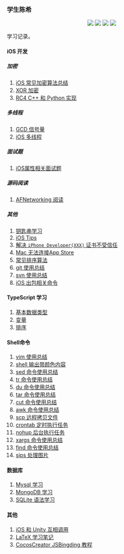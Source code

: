 ### 学生陈希

<p align='center'>
<img src="https://img.shields.io/badge/platform-iOS-ff69b4.svg">
<img src="https://img.shields.io/badge/language-python-yellowgreen.svg">
<img src="https://img.shields.io/badge/language-shell-green.svg">
<img src="https://img.shields.io/badge/language-typeScript-red.svg">

学习记录。

#### iOS 开发

##### 加密
1. [iOS 常见加密算法总结](./articles/data-encrypt.md)
2. [XOR 加密](./articles/xor.md) 
3. [RC4 C++ 和 Python 实现](./articles/RC4-implementation-for-C++-Python.md)

##### 多线程
1. [GCD 信号量](articles/dispatch-semaphore.md)
2. [iOS 多线程](./articles/iOS-multiple-thread.md)

##### 面试题
1. [iOS属性相关面试题](./articles/interview/property.md)

##### 源码阅读
1. [AFNetworking 阅读](./articles/open-analysis/AFNetworking.md)

##### 其他
1. [钥匙串学习](./articles/keychain-usage.md)
2. [iOS Tips](./articles/ios-tips.md) 
3. [解决 `iPhone Developer(XXX)` 证书不受信任](./articles/untrusted-certificate.md)
4. [Mac 无法连接App Store](./articles/unable-connect-app-store.md)
5. [常见排序算法](./articles/sort.md)
6. [git 使用总结](./articles/learn-git.md)
7. [svn 使用总结](./articles/svn-usage.md)
8. [iOS 出包相关命令](./articles/security-usage.md)

#### TypeScript 学习

1. [基本数据类型](./articles/typescript/basic-types.md)
2. [变量](./articles/typescript/variable.md)
3. [排序](./articles/typescript/sort.md)

#### Shell命令
1. [vim 使用总结](./articles/shell/vim-usage.md)
2. [shell 输出带颜色内容](./articles/shell/echo.md)
3. [sed 命令使用总结](./articles/shell/sed-usage.md)
4. [tr 命令使用总结](./articles/shell/tr-usage.md)
5. [du 命令使用总结](./articles/shell/du-usage.md)
6. [tar 命令使用总结](./articles/shell/tar-usage.md)
7. [cut 命令使用总结](./articles/shell/cut-usage.md)
8. [awk 命令使用总结](./articles/shell/awk-usage.md)
9. [scp 远程拷贝文件](./articles/shell/scp-usage.md)
10. [crontab 定时执行任务](./articles/shell/crontab-usage.md)
11. [nohup 后台执行任务](./articles/shell/nohup-usage.md)
12. [xargs 命令使用总结](./articles/shell/xargs-usage.md)
13. [find 命令使用总结](./articles/shell/find-usage.md)
14. [sips 处理图片](./articles/shell/sips-usage.md)


#### 数据库
1. [Mysql 学习](./articles/database/mysql-study.md)
2. [MongoDB 学习](./articles/database/mongodb-usage.md)
3. [SQLite 语法学习](./articles/database/sql-study.md)

#### 其他
1. [iOS 和 Unity 互相调用](./articles/iOS-Unity.md)
2. [LaTeX 学习笔记](./articles/others/learn-LaTeX.md)
3. [CocosCreator JSBingding 教程](./articles/CocosCreator-JSBindings-Tutorial.md)
